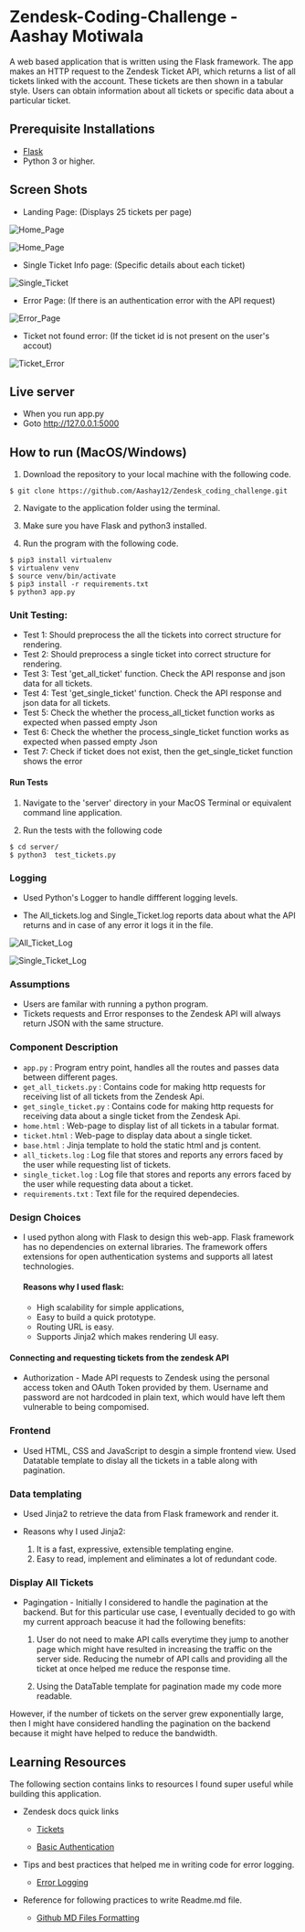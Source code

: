 # Zendesk-Coding-Challenge - Aashay Motiwala

A web based application that is written using the Flask framework. The app makes an HTTP request to the Zendesk Ticket API, which returns a list of all tickets linked with the account. These tickets are then shown in a tabular style. Users can obtain information about all tickets or specific data about a particular ticket.

## Prerequisite Installations

- [Flask](https://pypi.org/project/Flask/)
- Python 3 or higher.

## Screen Shots
- Landing Page: (Displays 25 tickets per page)

![Home_Page](images/Home_Page.png)

![Home_Page](images/Home_Page_2.png)

- Single Ticket Info page: (Specific details about each ticket)

![Single_Ticket](images/Single_Ticket.png)

- Error Page: (If there is an authentication error with the API request) 

![Error_Page](images/Error_Page.png)

- Ticket not found error: (If the ticket id is not present on the user's accout)

![Ticket_Error](images/Ticket_Not_Found.png)

## Live server

- When you run app.py
- Goto http://127.0.0.1:5000

## How to run (MacOS/Windows)

1. Download the repository to your local machine with the following code.

```
$ git clone https://github.com/Aashay12/Zendesk_coding_challenge.git
```

2. Navigate to the application folder using the terminal.

3. Make sure you have Flask and python3 installed.

4. Run the program with the following code.

```
$ pip3 install virtualenv
$ virtualenv venv
$ source venv/bin/activate
$ pip3 install -r requirements.txt
$ python3 app.py
```

### Unit Testing:

  - Test 1: Should preprocess the all the tickets into correct structure for rendering.
  - Test 2: Should preprocess a single ticket into correct structure for rendering.
  - Test 3: Test 'get_all_ticket' function. Check the API response and json data for all tickets.
  - Test 4: Test 'get_single_ticket' function. Check the API response and json data for all tickets.
  - Test 5: Check the whether the process_all_ticket function works as expected when passed empty Json
  - Test 6: Check the whether the process_single_ticket function works as expected when passed empty Json
  - Test 7: Check if ticket does not exist, then the get_single_ticket function shows the error

#### Run Tests

1. Navigate to the 'server' directory in your MacOS Terminal or equivalent command line application.

2. Run the tests with the following code
```
$ cd server/
$ python3  test_tickets.py
```

### Logging

- Used Python's Logger to handle diffferent logging levels.

- The All_tickets.log and Single_Ticket.log reports data about what the API returns and in case of any error it logs it in the file.

![All_Ticket_Log](images/All_Ticket_Log.png)

![Single_Ticket_Log](images/Sinlge_Ticket_Logs.png)


### Assumptions

- Users are familar with running a python program.
- Tickets requests and Error responses to the Zendesk API will always return JSON with the same structure.

### Component Description

- `app.py` : Program entry point, handles all the routes and passes data between different pages.
- `get_all_tickets.py` : Contains code for making http requests for receiving list of all tickets from the Zendesk Api.
- `get_single_ticket.py` : Contains code for making http requests for receiving data about a single ticket from the Zendesk Api.
- `home.html` : Web-page to display list of all tickets in a tabular format.
- `ticket.html` : Web-page to display data about a single ticket.
- `base.html` : Jinja template to hold the static html and js content.
- `all_tickets.log` : Log file that stores and reports any errors faced by the user while requesting list of tickets.
- `single_ticket.log` : Log file that stores and reports any errors faced by the user while requesting data about a ticket.
- `requirements.txt` : Text file for the required dependecies.

### Design Choices

- I used python along with Flask to design this web-app. Flask framework has no dependencies on external libraries. The framework offers extensions for open authentication systems and supports all latest technologies.

  #### Reasons why I used flask:

  - High scalability for simple applications,
  - Easy to build a quick prototype.
  - Routing URL is easy.
  - Supports Jinja2 which makes rendering UI easy.

#### Connecting and requesting tickets from the zendesk API

  - Authorization - Made API requests to Zendesk using the personal access token and OAuth Token provided by them. Username and password are not hardcoded in plain text, which would have left them vulnerable to being compomised.

### Frontend
   - Used HTML, CSS and JavaScript to desgin a simple frontend view. Used Datatable template to dislay all the tickets in a table along with pagination.

### Data templating
   - Used Jinja2 to retrieve the data from Flask framework and render it. 

  - Reasons why I used Jinja2:
    1. It is a fast, expressive, extensible templating engine.
    2. Easy to read, implement and eliminates a lot of redundant code.

### Display All Tickets
  - Pagingation - 
  Initially I considered to handle the pagination at the backend. But for this particular use case, I eventually decided to go with my current approach beacuse it had the following benefits:
    
    1. User do not need to make API calls everytime they jump to another page which might have resulted in increasing the traffic on the server side. Reducing the numebr of API calls and providing all the ticket at once helped me reduce the response time.
  
    2. Using the DataTable template for pagination made my code more readable.

  However, if the number of tickets on the server grew exponentially large, then I might have considered handling the pagination on the backend because it might have helped to reduce the bandwidth.

## Learning Resources

The following section contains links to resources I found super useful while building this application.

- Zendesk docs quick links

  - [Tickets](https://developer.zendesk.com/rest_api/docs/support/tickets#show-ticket)

  - [Basic Authentication](https://developer.zendesk.com/rest_api/docs/support/introduction#basic-authentication)

- Tips and best practices that helped me in writing code for error logging.

  - [Error Logging](https://www.loggly.com/use-cases/6-python-logging-best-practices-you-should-be-aware-of/)

- Reference for following practices to write Readme.md file.

  - [Github MD Files Formatting](https://help.github.com/en/articles/basic-writing-and-formatting-syntax)
